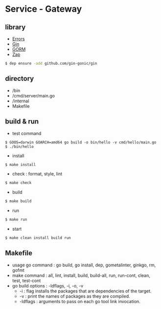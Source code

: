 # Service - Gateway

## library
- [Errors](https://github.com/go-errors/errors)
- [Gin](https://github.com/gin-gonic/gin) 
- [GORM](http://doc.gorm.io/)
- [Zap](https://github.com/uber-go/zap)

```bash
$ dep ensure -add github.com/gin-gonic/gin

```

## directory
- /bin
- /cmd/server/main.go
- /internal
- Makefile

## build & run

- test command
```{bash}
$ GOOS=darwin GOARCH=amd64 go build -o bin/hello -v cmd/hello/main.go
$ ./bin/hello
``` 
- install
```bash
$ make install
```
- check : format, style, lint
```bash
$ make check
```
- build
```bash
$ make build
```
- run
```bash
$ make run
```
- start
```bash
$ make clean install build run
```

## Makefile
- usage go command : go build, go install, dep, gometalinter, ginkgo, rm, gofmt
- make command : all, lint, install, build, build-all, run, run-cont, clean, test, test-cont
- go build options : -ldflags, -i, -o, -v
    - -i : flag installs the packages that are dependencies of the target.
    - -v : print the names of packages as they are compiled.
    - -ldflags : arguments to pass on each go tool link invocation.